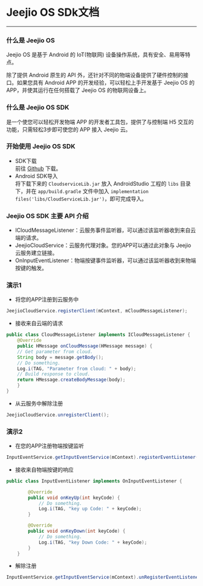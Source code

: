 # Jeejio OS SDk文档
---
###  什么是 Jeejio OS
Jeejio OS 是基于 Android 的 IoT(物联网) 设备操作系统，具有安全、易用等特点。  

除了提供 Android 原生的 API 外，还针对不同的物端设备提供了硬件控制的接口。如果您具有 Android APP 的开发经验，可以轻松上手开发基于 Jeejio OS 的 APP，并使其运行在任何搭载了 Jeejio OS 的物联网设备上。  

###  什么是 Jeejio OS SDK
是一个使您可以轻松开发物端 APP 的开发者工具包，提供了与控制端 H5 交互的功能，只需轻松3步即可使您的 APP 接入 Jeejio 云。  

###  开始使用 Jeejio OS SDK
+ SDK下载  
 前往 [Github](https://github.com/jeejio/Jeejio-OS-SDK/releases/tag/1.0.0) 下载。  
+ Android SDK导入  
 将下载下来的 `CloudserviceLib.jar` 放入 AndroidStudio 工程的 `libs` 目录下，并在 `app/build.gradle` 文件中加入 `implementation files('libs/CloudServiceLib.jar')`，即可完成导入。  

###  Jeejio OS SDK 主要 API 介绍
+ ICloudMessageListener：云服务事件监听器，可以通过该监听器收到来自云端的请求。
+ JeejioCloudService：云服务代理对象。您的APP可以通过此对象与 Jeejio 云服务建立链接。
+ OnInputEventListener：物端按键事件监听器，可以通过该监听器收到来物端按键的触发。

###  演示1
+ 将您的APP注册到云服务中  
```java
JeejioCloudService.registerClient(mContext, mCloudMessageListener);
```
+ 接收来自云端的请求  
```java
public class CloudMessageListener implements ICloudMessageListener {
    @Override
    public HMessage onCloudMessage(HMessage message) {
    // Get parameter from cloud.
    String body = message.getBody();
    // Do something.
    Log.i(TAG, "Parameter from cloud: " + body);
    // Build response to cloud.
    return HMessage.createBodyMessage(body);
    }
}
```
+ 从云服务中解除注册  
```java
JeejioCloudService.unregisterClient();
```

### 演示2

+ 在您的APP注册物端按键监听

```java
InputEventService.getInputEventService(mContext).registerEventListener(mEventListener);
```

- 接收来自物端按键的响应

```java
public class InputEventListener implements OnInputEventListener {

        @Override
        public void onKeyUp(int keyCode) {
            // Do something.
            Log.i(TAG, "key up Code: " + keyCode);
        }

        @Override
        public void onKeyDown(int keyCode) {
            // Do something.
            Log.i(TAG, "key Down Code: " + keyCode);
        }
    }
```

- 解除注册

```java
InputEventService.getInputEventService(mContext).unRegisterEventListener(mEventListener);
```


